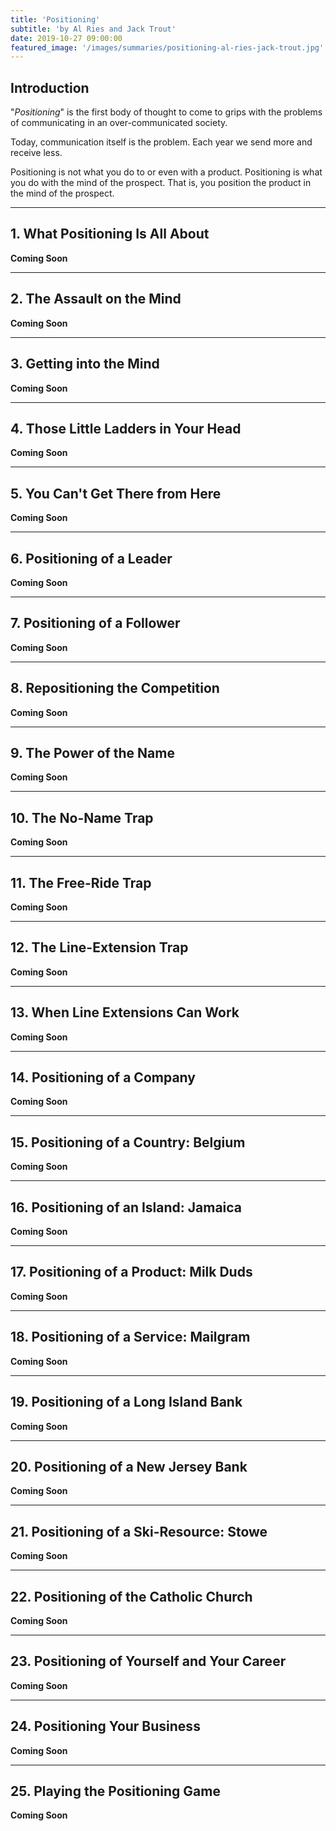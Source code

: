 ```yaml
---
title: 'Positioning'
subtitle: 'by Al Ries and Jack Trout'
date: 2019-10-27 09:00:00
featured_image: '/images/summaries/positioning-al-ries-jack-trout.jpg'
---
```


## Introduction

"*Positioning*" is the first body of thought to come to grips with the problems of communicating in an over-communicated society.

Today, communication itself is the problem. Each year we send more and receive less.

Positioning is not what you do to or even with a product. Positioning is what you do with the mind of the prospect. That is, you position the product in the mind of the prospect.

---

## 1. What Positioning Is All About

**Coming Soon**

---

## 2. The Assault on the Mind

**Coming Soon**

---

## 3. Getting into the Mind

**Coming Soon**

---

## 4. Those Little Ladders in Your Head

**Coming Soon**

---

## 5. You Can't Get There from Here

**Coming Soon**

---

## 6. Positioning of a Leader

**Coming Soon**

---

## 7. Positioning of a Follower

**Coming Soon**

---

## 8. Repositioning the Competition

**Coming Soon**

---

## 9. The Power of the Name

**Coming Soon**

---

## 10. The No-Name Trap

**Coming Soon**

---

## 11. The Free-Ride Trap

**Coming Soon**

---

## 12. The Line-Extension Trap

**Coming Soon**

---

## 13. When Line Extensions Can Work

**Coming Soon**

---

## 14. Positioning of a Company

**Coming Soon**

---

## 15. Positioning of a Country: Belgium

**Coming Soon**

---

## 16. Positioning of an Island: Jamaica

**Coming Soon**

---

## 17. Positioning of a Product: Milk Duds

**Coming Soon**

---

## 18. Positioning of a Service: Mailgram

**Coming Soon**

---

## 19. Positioning of a Long Island Bank

**Coming Soon**

---

## 20. Positioning of a New Jersey Bank

**Coming Soon**

---

## 21. Positioning of a Ski-Resource: Stowe

**Coming Soon**

---


## 22. Positioning of the Catholic Church

**Coming Soon**

---

## 23. Positioning of Yourself and Your Career

**Coming Soon**

---

## 24. Positioning Your Business

**Coming Soon**

---

## 25. Playing the Positioning Game

**Coming Soon**

